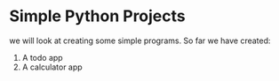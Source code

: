 # Simple Python Projects
we will look at creating some simple programs. So far we have created:

1. A todo app
2. A calculator app

